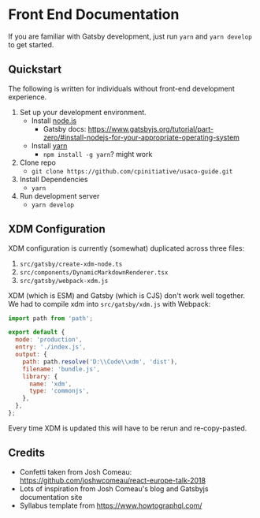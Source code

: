# Front End Documentation

If you are familiar with Gatsby development, just run `yarn` and `yarn develop`
to get started.

## Quickstart

The following is written for individuals without front-end development
experience.

1. Set up your development environment.
   - Install [node.js](https://nodejs.org/en/)
     - Gatsby docs:
       https://www.gatsbyjs.org/tutorial/part-zero/#install-nodejs-for-your-appropriate-operating-system
   - Install [yarn](https://classic.yarnpkg.com/en/)
     - `npm install -g yarn`? might work
2. Clone repo
   - `git clone https://github.com/cpinitiative/usaco-guide.git`
3. Install Dependencies
   - `yarn`
4. Run development server
   - `yarn develop`

## XDM Configuration

XDM configuration is currently (somewhat) duplicated across three files:

1. `src/gatsby/create-xdm-node.ts`
2. `src/components/DynamicMarkdownRenderer.tsx`
3. `src/gatsby/webpack-xdm.js`

XDM (which is ESM) and Gatsby (which is CJS) don't work well together. We had to
compile xdm into `src/gatsby/xdm.js` with Webpack:

```js
import path from 'path';

export default {
  mode: 'production',
  entry: './index.js',
  output: {
    path: path.resolve('D:\\Code\\xdm', 'dist'),
    filename: 'bundle.js',
    library: {
      name: 'xdm',
      type: 'commonjs',
    },
  },
};
```

Every time XDM is updated this will have to be rerun and re-copy-pasted.

## Credits

- Confetti taken from Josh Comeau:
  https://github.com/joshwcomeau/react-europe-talk-2018
- Lots of inspiration from Josh Comeau's blog and Gatsbyjs documentation site
- Syllabus template from https://www.howtographql.com/
